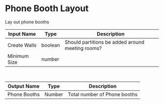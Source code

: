 

# Phone Booth Layout

Lay out phone booths

|Input Name|Type|Description|
|---|---|---|
|Create Walls|boolean|Should partitions be added around meeting rooms?|
|Minimum Size|number||


<br>

|Output Name|Type|Description|
|---|---|---|
|Phone Booths|Number|Total number of Phone booths|

